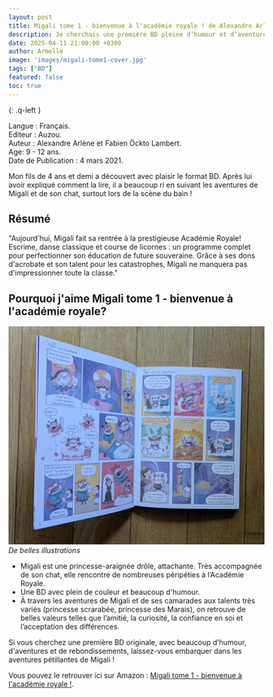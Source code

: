 ```yaml
---
layout: post
title: Migali tome 1 - bienvenue à l'académie royale ! de Alexandre Arlène et Fabien Öckto Lambert
description: Je cherchais une première BD pleine d’humour et d’aventure à faire découvrir à mon fils… et Migali a été un vrai coup de cœur !
date: 2025-04-11 21:00:00 +0300
author: Armelle
image: 'images/migali-tome1-cover.jpg'
tags: ["BD"]
featured: false
toc: true
---
```

{: .q-left }

Langue : Français.                 
Editeur : Auzou.  
Auteur : Alexandre Arlène et Fabien Öckto Lambert.  
Age: 9 - 12 ans.  
Date de Publication : 4 mars 2021.  

Mon fils de 4 ans et demi a découvert avec plaisir le format BD. Après lui avoir expliqué comment la lire, il a beaucoup ri en suivant les aventures de Migali et de son chat, surtout lors de la scène du bain !

## Résumé 

"Aujourd'hui, Migali fait sa rentrée à la prestigieuse Académie Royale! Escrime, danse classique et course de licornes : un programme complet pour perfectionner son éducation de future souveraine. Grâce à ses dons d'acrobate et son talent pour les catastrophes, Migali ne manquera pas d'impressionner toute la classe."

## Pourquoi j'aime Migali tome 1 - bienvenue à l'académie royale?

![De belles illustrations](images/migali-tome1-int.jpg)
*De belles illustrations*
- Migali est une princesse-araignée drôle, attachante. Très accompagnée de son chat, elle rencontre de nombreuses péripéties à l’Académie Royale.
- Une BD avec plein de couleur et beaucoup d'humour.
- À travers les aventures de Migali et de ses camarades aux talents très variés (princesse scrarabée, princesse des Marais), on retrouve de belles valeurs telles que l’amitié, la curiosité, la confiance en soi et l’acceptation des différences.

Si vous cherchez une première BD originale, avec beaucoup d’humour, d'aventures et de rebondissements, laissez-vous embarquer dans les aventures pétillantes de Migali !

Vous pouvez le retrouver ici sur Amazon : [Migali tome 1 - bienvenue à l'académie royale !](https://amzn.to/3EM2aRt).

